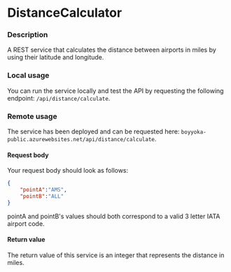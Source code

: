 # DistanceCalculator

### Description
A REST service that calculates the distance between airports in miles by using their latitude and longitude.

### Local usage
You can run the service locally and test the API by requesting the following endpoint: `/api/distance/calculate`.

### Remote usage
The service has been deployed and can be requested here: `boyyoka-public.azurewebsites.net/api/distance/calculate`.

#### Request body
Your request body should look as follows: 

```json
{
	"pointA":"AMS",
	"pointB":"ALL"
}
```

pointA and pointB's values should both correspond to a valid 3 letter IATA airport code. 

#### Return value
The return value of this service is an integer that represents the distance in miles.
